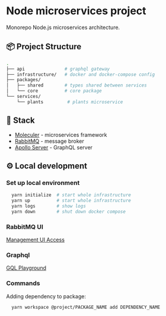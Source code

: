 # Node microservices project

Monorepo Node.js microservices architecture.

## 📦 Project Structure

```sh
.
├── api               # graphql gateway
├── infrastructure/   # docker and docker-compose config
├── packages/
│   ├── shared        # types shared between services
│   └── core          # core package
└── services/
    └── plants         # plants microservice
```

## 🧰 Stack

* [Moleculer](https://moleculer.services/) - microservices framework
* [RabbitMQ](https://www.rabbitmq.com/) - message broker
* [Apollo Server](https://www.apollographql.com/docs/apollo-server/) - GraphQL server

## ⚙️ Local development

### Set up local environment

```sh
  yarn initialize  # start whole infrastructure
  yarn up          # start whole infrastructure
  yarn logs        # show logs
  yarn down        # shut down docker compose
```

### RabbitMQ UI

[Management UI Access](http://localhost:15672/)


### Graphql

[GQL Playground](http://localhost:8080/)


### Commands

Adding dependency to package:

```sh
  yarn workspace @project/PACKAGE_NAME add DEPENDENCY_NAME
```
